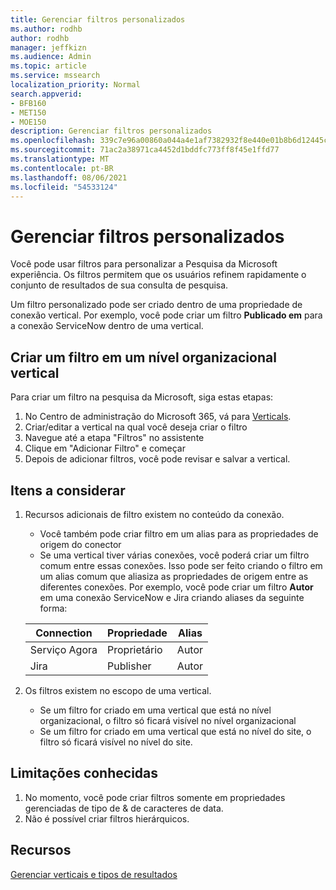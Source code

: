 ```yaml
---
title: Gerenciar filtros personalizados
ms.author: rodhb
author: rodhb
manager: jeffkizn
ms.audience: Admin
ms.topic: article
ms.service: mssearch
localization_priority: Normal
search.appverid:
- BFB160
- MET150
- MOE150
description: Gerenciar filtros personalizados
ms.openlocfilehash: 339c7e96a00860a044a4e1af7382932f8e440e01b8b6d12445c24c1ea9b8cad0
ms.sourcegitcommit: 71ac2a38971ca4452d1bddfc773ff8f45e1ffd77
ms.translationtype: MT
ms.contentlocale: pt-BR
ms.lasthandoff: 08/06/2021
ms.locfileid: "54533124"
---
```

# <a name="manage-custom-filters"></a>Gerenciar filtros personalizados

Você pode usar filtros para personalizar a Pesquisa da Microsoft experiência. Os filtros permitem que os usuários refinem rapidamente o conjunto de resultados de sua consulta de pesquisa.

Um filtro personalizado pode ser criado dentro de uma propriedade de conexão vertical. Por exemplo, você pode criar um filtro **Publicado em** para a conexão ServiceNow dentro de uma vertical.

## <a name="create-a-filter-in-an-organizational-level-vertical"></a>Criar um filtro em um nível organizacional vertical

Para criar um filtro na pesquisa da Microsoft, siga estas etapas:

1. No Centro de administração do Microsoft 365, vá para [Verticals](https://admin.microsoft.com/Adminportal/Home#/MicrosoftSearch/verticals).
1. Criar/editar a vertical na qual você deseja criar o filtro
1. Navegue até a etapa "Filtros" no assistente
1. Clique em "Adicionar Filtro" e começar
1. Depois de adicionar filtros, você pode revisar e salvar a vertical.

## <a name="things-to-consider"></a>Itens a considerar

1. Recursos adicionais de filtro existem no conteúdo da conexão.

    - Você também pode criar filtro em um alias para as propriedades de origem do conector
    - Se uma vertical tiver várias conexões, você poderá criar um filtro comum entre essas conexões. Isso pode ser feito criando o filtro em um alias comum que aliasiza as propriedades de origem entre as diferentes conexões. Por exemplo, você pode criar um filtro **Autor** em uma conexão ServiceNow e Jira criando aliases da seguinte forma:

    | Connection | Propriedade | Alias |
    | --- | --- | --- |
    | Serviço Agora | Proprietário | Autor |
    | Jira | Publisher | Autor |

1. Os filtros existem no escopo de uma vertical.

    - Se um filtro for criado em uma vertical que está no nível organizacional, o filtro só ficará visível no nível organizacional
    - Se um filtro for criado em uma vertical que está no nível do site, o filtro só ficará visível no nível do site.

## <a name="known-limitations"></a>Limitações conhecidas

1. No momento, você pode criar filtros somente em propriedades gerenciadas de tipo de & de caracteres de data.
1. Não é possível criar filtros hierárquicos.

## <a name="resources"></a>Recursos

[Gerenciar verticais e tipos de resultados](customize-search-page.md)
